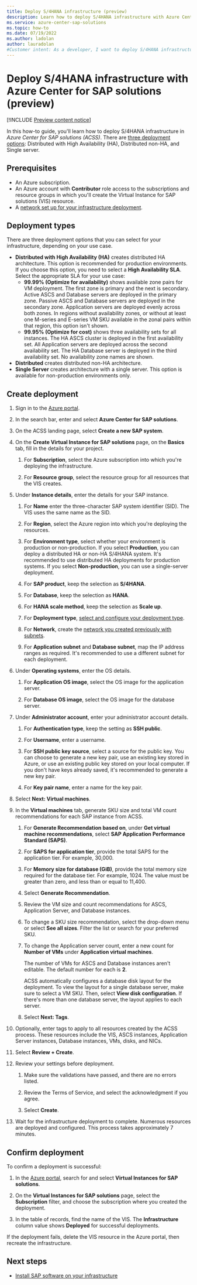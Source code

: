 ```yaml
---
title: Deploy S/4HANA infrastructure (preview)
description: Learn how to deploy S/4HANA infrastructure with Azure Center for SAP solutions (ACSS) through the Azure portal. You can deploy High Availability (HA), non-HA, and single-server configurations.
ms.service: azure-center-sap-solutions
ms.topic: how-to
ms.date: 07/19/2022
ms.author: ladolan
author: lauradolan
#Customer intent: As a developer, I want to deploy S/4HANA infrastructure using Azure Center for SAP solutions so that I can manage SAP workloads in the Azure portal.
---
```


# Deploy S/4HANA infrastructure with Azure Center for SAP solutions (preview)

[!INCLUDE [Preview content notice](./includes/preview.md)]

In this how-to guide, you'll learn how to deploy S/4HANA infrastructure in *Azure Center for SAP solutions (ACSS)*. There are [three deployment options](#deployment-types): Distributed with High Availability (HA), Distributed non-HA, and Single server. 

## Prerequisites

- An Azure subscription.
- An Azure account with **Contributor** role access to the subscriptions and resource groups in which you'll create the Virtual Instance for SAP solutions (VIS) resource. 
- A [network set up for your infrastructure deployment](prepare-network.md).

## Deployment types

There are three deployment options that you can select for your infrastructure, depending on your use case.

- **Distributed with High Availability (HA)** creates distributed HA architecture. This option is recommended for production environments. If you choose this option, you need to select a **High Availability SLA**. Select the appropriate SLA for your use case:
    - **99.99% (Optimize for availability)** shows available zone pairs for VM deployment. The first zone is primary and the next is secondary. Active ASCS and Database servers are deployed in the primary zone. Passive ASCS and Database servers are deployed in the secondary zone. Application servers are deployed evenly across both zones. In regions without availability zones, or without at least one M-series and E-series VM SKU available in the zonal pairs within that region, this option isn't shown.
    - **99.95% (Optimize for cost)** shows three availability sets for all instances. The HA ASCS cluster is deployed in the first availability set. All Application servers are deployed across the second availability set. The HA Database server is deployed in the third availability set. No availability zone names are shown.
- **Distributed** creates distributed non-HA architecture. 
- **Single Server** creates architecture with a single server. This option is available for non-production environments only.
## Create deployment

1. Sign in to the [Azure portal](https://portal.azure.com).

1. In the search bar, enter and select **Azure Center for SAP solutions**.

1. On the ACSS landing page, select **Create a new SAP system**.

1. On the **Create Virtual Instance for SAP solutions** page, on the **Basics** tab, fill in the details for your project.

    1. For **Subscription**, select the Azure subscription into which you're deploying the infrastructure.

    1. For **Resource group**, select the resource group for all resources that the VIS creates.

1. Under **Instance details**, enter the details for your SAP instance.

    1. For **Name** enter the three-character SAP system identifier (SID). The VIS uses the same name as the SID.

    1. For **Region**, select the Azure region into which you're deploying the resources.

    1. For **Environment type**, select whether your environment is production or non-production. If you select **Production**, you can deploy a distributed HA or non-HA S/4HANA system. It's recommended to use distributed HA deployments for production systems. If you select **Non-production**, you can use a single-server deployment.

    1. For **SAP product**, keep the selection as **S/4HANA**.

    1. For **Database**, keep the selection as **HANA**.

    1. For **HANA scale method**, keep the selection as **Scale up**.

    1. For **Deployment type**, [select and configure your deployment type](#deployment-types).

    1. For **Network**, create the [network you created previously with subnets](prepare-network.md).

    1. For **Application subnet** and **Database subnet**, map the IP address ranges as required. It's recommended to use a different subnet for each deployment.

1. Under **Operating systems**, enter the OS details.

    1. For **Application OS image**, select the OS image for the application server.

    1. For **Database OS image**, select the OS image for the database server.

1. Under **Administrator account**, enter your administrator account details.

    1. For **Authentication type**, keep the setting as **SSH public**.

    1. For **Username**, enter a username.

    1. For **SSH public key source**, select a source for the public key. You can choose to generate a new key pair, use an existing key stored in Azure, or use an existing public key stored on your local computer. If you don't have keys already saved, it's recommended to generate a new key pair.

    1. For **Key pair name**, enter a name for the key pair.

1. Select **Next: Virtual machines**.

1. In the **Virtual machines** tab, generate SKU size and total VM count recommendations for each SAP instance from ACSS. 

    1. For **Generate Recommendation based on**, under **Get virtual machine recommendations**, select **SAP Application Performance Standard (SAPS)**.

    1. For **SAPS for application tier**, provide the total SAPS for the application tier. For example, 30,000.

    1. For **Memory size for database (GiB)**, provide the total memory size required for the database tier. For example, 1024. The value must be greater than zero, and less than or equal to 11,400.
    
    1. Select **Generate Recommendation**.

    1. Review the VM size and count recommendations for ASCS, Application Server, and Database instances. 

    1. To change a SKU size recommendation, select the drop-down menu or select **See all sizes**. Filter the list or search for your preferred SKU.

    1. To change the Application server count, enter a new count for **Number of VMs** under **Application virtual machines**.
    
        The number of VMs for ASCS and Database instances aren't editable. The default number for each is **2**.

        ACSS automatically configures a database disk layout for the deployment. To view the layout for a single database server, make sure to select a VM SKU. Then, select **View disk configuration**. If there's more than one database server, the layout applies to each server. 

    1. Select **Next: Tags**.

1. Optionally, enter tags to apply to all resources created by the ACSS process. These resources include the VIS, ASCS instances, Application Server instances, Database instances, VMs, disks, and NICs.

1. Select **Review + Create**.

1. Review your settings before deployment. 

    1. Make sure the validations have passed, and there are no errors listed.

    1. Review the Terms of Service, and select the acknowledgment if you agree.

    1. Select **Create**.

1. Wait for the infrastructure deployment to complete. Numerous resources are deployed and configured. This process takes approximately 7 minutes.

## Confirm deployment

To confirm a deployment is successful:

1. In the [Azure portal](https://portal.azure.com), search for and select **Virtual Instances for SAP solutions**.

1. On the **Virtual Instances for SAP solutions** page, select the **Subscription** filter, and choose the subscription where you created the deployment.

1. In the table of records, find the name of the VIS. The **Infrastructure** column value shows **Deployed** for successful deployments.

If the deployment fails, delete the VIS resource in the Azure portal, then recreate the infrastructure. 

## Next steps

- [Install SAP software on your infrastructure](install-software.md)
